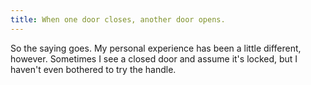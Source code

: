 ```yaml
---
title: When one door closes, another door opens. 
---
```

 So the saying goes. My personal experience has been a little different, however. Sometimes I see a closed door and assume it's locked, but I haven't even bothered to try the handle. 